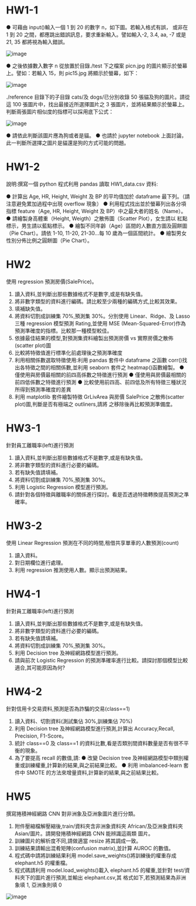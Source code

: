 # HW1-1
● 可藉由 input()輸入一個 1 到 20 的數字 n，如下圖。若輸入格式有誤， 或非在 1 到 20 之間，都應跳出錯誤訊息，要求重新輸入。譬如輸入-2, 3.4, aa, -7 或是 21, 35 都將視為輸入錯誤。 

![image](https://github.com/cindy-lai0202/Introduction-to-ML/assets/72913466/99cfe309-60c6-4003-991f-915993ca06bf)

● 之後依據數入數字 n 從放置於目錄./test 下之檔案 picn.jpg 的圖片顯示於螢幕上。譬如：若輸入 15，則 pic15.jpg 將顯示於螢幕，如下： 

![image](https://github.com/cindy-lai0202/Introduction-to-ML/assets/72913466/e14a22b7-9708-4353-9ced-f29a54d44135)

 ./reference 目錄下的子目錄 cats/及 dogs/已分別收錄 50 張貓及狗的圖片。請從這 100 張圖片中，找出最接近所選擇圖片之 3 張圖片，並將結果顯示於螢幕上。判斷兩張圖片相似度的指標可以採用底下公式：
 
 ![image](https://github.com/cindy-lai0202/Introduction-to-ML/assets/72913466/0025328e-2715-4947-ac9a-aebeef7412b3)

  ● 請依此判斷該圖片應為狗或者是貓。 
  ● 也請於 jupyter notebook 上面討論，此一判斷所選擇之圖片是貓還是狗的方式可能的問題。


# HW1-2
說明:撰寫一個 python 程式利用 pandas 讀取 HW1_data.csv 資料:

● 計算出 Age, HR, Height, Weight 及 BP 的平均值加於 dataframe 最下列。（請注意避免累加過程中出現 overflow 現象） 
● 利用程式找出並於螢幕列出各分項指標 feature（Age, HR, Height,  Weight 及 BP）中之最大者的姓名（Name）。 
● 請繪製身高體重（Height, Weigth）之散佈圖（Scatter Plot），女生請以 紅點標示，男生請以藍點標示。 
● 繪製不同年齡（Age）區間的人數直方圖及圓餅圖（Pie Chart）。請依 1-10, 11-20, 21-30…每 10 歲為一個區間統計。 
● 繪製男女性別分佈比例之圓餅圖（Pie Chart）。 


# HW2
使用 regression 預測房價(SalePrice)。
1. 讀入資料,並判斷出那些數據格式不是數字,或是有缺失值。
2. 將非數字類型的資料進行編碼。請比較至少兩種的編碼方式,比較其效果。
3. 填補缺失值。
4. 將資料切割成訓練集 70%,預測集 30%。分別使用 Linear、Ridge、及 Lasso 三種 regression 模型預測 Rating,並使用 MSE
(Mean-Squared-Error)作為預測準確度的指標。比較那一種模型較佳。
5. 依據最佳結果的模型,對預測集資料繪製出預測房價 vs 實際房價之散佈(scatter plot)圖
6. 比較將特徵值進行標準化前處理後之預測準確度
7. 利用相關係數選取特徵使用:利用 pandas 套件中 dataframe 之函數 corr()找出各特徵之間的相關係數,並利用 seaborn 套件之
  heatmap()函數繪製。
● 僅使用與房價最相關的前四高係數之特徵進行預測
● 僅使用與房價最相關的前四低係數之特徵進行預測
● 比較使用前四高、前四低及所有特徵三種狀況所得到預測準確度的差異
8. 利用 matplotlib 套件繪製特徵 GrLivArea 與房價 SalePrice 之散佈(scatter plot)圖,判斷是否有極端之 outliners,請將
   之移除後再比較預測準備度。


# HW3-1
針對員工離職率(left)進行預測
1. 讀入資料,並判斷出那些數據格式不是數字,或是有缺失值。
2. 將非數字類型的資料進行必要的編碼。
3. 若有缺失值請填補。
4. 將資料切割成訓練集 70%,預測集 30%。
5. 利用 Logistic Regression 模型進行預測。
6. 請針對各個特徵與離職率的關係進行探討。看是否透過特徵轉換提高預測之準確率。



# HW3-2
使用 Linear Regression 預測在不同的時間,租借共享單車的人數預測(count)
1. 讀入資料。
2. 對日期欄位進行處理。
3. 利用 regression 推測使用人數。顯示出預測結果。


# HW4-1
針對員工離職率(left)進行預測
1. 讀入資料,並判斷出那些數據格式不是數字,或是有缺失值。
2. 將非數字類型的資料進行必要的編碼。
3. 若有缺失值請填補。
4. 將資料切割成訓練集 70%,預測集 30%。
5. 利用 Decision tree 及神經網路模型進行預測。
6. 請與前次 Logistic Regression 的預測準確率進行比較。請探討那個模型比較適合,其可能原因為何?


# HW4-2
針對信用卡交易資料,預測是否為詐騙的交易(class==1)
1. 讀入資料、切割資料(測試集佔 30%,訓練集佔 70%)
2. 利用 Decision tree 及神經網路模型進行預測,計算出 Accuracy,Recall, Precision, F1-Score。
3. 統計 class==0 及 class==1 的資料比數,看是否類別間資料數量是否有很不平衡的現象。
4. 為了要提高 recall 的數值,請:
● 改變 Decision tree 及神經網路模型中類別權重或訓練權重,計算新的結果,與之前結果比較。
● 利用 imbalanced-learn 套件中 SMOTE 的方法來增量資料,計算新的結果,與之前結果比較。


# HW5
撰寫捲積神經網路 CNN 對非洲象及亞洲象圖片進行分類。
1. 附件壓縮檔解壓縮後,train/資料夾含非洲象資料夾 African/及亞洲象資料夾 Asian/圖片。請開發捲積神經網路 CNN 能辨識這兩類
圖片。
2. 訓練圖片的解析度不同,請做適當 resize 將其調成一致。
3. 訓練結果請輸出混肴矩陣(confusion matrix),並計算 AUROC 的數值。
4. 程式碼中請將訓練結果利用 model.save_weights()將訓練後的權重存成 elephant.h5 的權重檔。
5. 程式碼請利用 model.load_weights()載入 elephant.h5 的權重,並針對 test/資料夾下的圖片進行預測,並輸出 elephant.csv,其
  格式如下,若預測結果為非洲象填 1, 亞洲象則填 0

![image](https://github.com/cindy-lai0202/Introduction-to-ML/assets/72913466/9a3c1008-9e7e-4169-918b-faf44ad30207)



